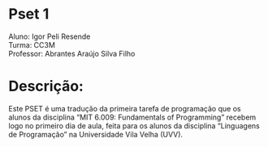 # Pset 1
Aluno: Igor Peli Resende  
Turma: CC3M  
Professor: Abrantes Araújo Silva Filho  

# Descrição:
Este PSET é uma tradução da primeira tarefa de programação que os alunos da
disciplina “MIT 6.009: Fundamentals of Programming” recebem logo no primeiro
dia de aula, feita para os alunos da disciplina “Linguagens de Programação” na
Universidade Vila Velha (UVV).
